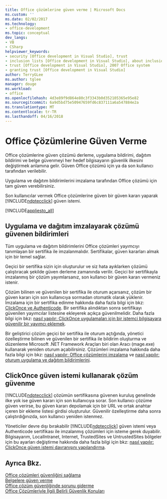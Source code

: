 ```yaml
---
title: Office çözümlerine güven verme | Microsoft Docs
ms.custom: ''
ms.date: 02/02/2017
ms.technology:
- office-development
ms.topic: conceptual
dev_langs:
- VB
- CSharp
helpviewer_keywords:
- security [Office development in Visual Studio], trust
- inclusion lists [Office development in Visual Studio], about inclusion lists
- trust [Office development in Visual Studio], 2007 Office system
- granting trust [Office development in Visual Studio]
author: TerryGLee
ms.author: tglee
manager: douge
ms.workload:
- office
ms.openlocfilehash: 4d3e89f9d864e80c3f3343b0d352105365e95e82
ms.sourcegitcommit: 6a9d5bd75e50947659fd6c837111a6a547884e2a
ms.translationtype: MT
ms.contentlocale: tr-TR
ms.lasthandoff: 04/16/2018
---
```

# <a name="granting-trust-to-office-solutions"></a>Office Çözümlerine Güven Verme
  Office çözümlerine güven çözümü derleme, uygulama bildirimi, dağıtım bildirimi ve belge güvenmeyi her hedef bilgisayarın güvenlik ilkesini değiştirmek anlamına gelir. Güven Office çözümü için ya da son kullanıcı tarafından verilebilir.  
  
 Uygulama ve dağıtım bildirimlerini imzalama tarafından Office çözümü için tam güven verebilirsiniz.  
  
 Son kullanıcılar vermek Office çözümlerine güven bir güven kararı yaparak [!INCLUDE[ndptecclick](../vsto/includes/ndptecclick-md.md)] güven istemi.  
  
 [!INCLUDE[appliesto_all](../vsto/includes/appliesto-all-md.md)]  
  
##  <a name="Signing"></a> Uygulama ve dağıtım imzalayarak çözümü güvenen bildirimleri  
 Tüm uygulama ve dağıtım bildirimlerini Office çözümleri yayımcıyı tanımlayan bir sertifika ile imzalanmalıdır. Sertifikalar, güven kararları almak için bir temel sağlar.  
  
 Geçici bir sertifika sizin için oluşturulur ve siz hata ayıklarken çözümü çalıştıracak şekilde güven derleme zamanında verilir. Geçici bir sertifikayla imzalanmış bir çözüm yayımlarsanız, son kullanıcı bir güven kararı vermeniz istenir.  
  
 Çözüm bilinen ve güvenilen bir sertifika ile oturum açarsanız, çözüm bir güven kararı için son kullanıcıya sormadan otomatik olarak yüklenir. İmzalama için bir sertifika edinme hakkında daha fazla bilgi için bkz: [ClickOnce ve Authenticode](/visualstudio/deployment/clickonce-and-authenticode). Bir sertifika alındıktan sonra sertifikayı güvenilen yayımcılar listesine ekleyerek açıkça güvenilmelidir. Daha fazla bilgi için bkz: [nasıl yapılır: ClickOnce uygulamaları için bir istemci bilgisayara güvenilir bir yayımcı eklemek](/visualstudio/deployment/how-to-add-a-trusted-publisher-to-a-client-computer-for-clickonce-applications).  
  
 Bir geliştirici çözüm geçici bir sertifika ile oturum açtığında, yönetici özelleştirme bilinen ve güvenilen bir sertifika ile bildirim oluşturma ve düzenleme Microsoft .NET Framework Araçları biri olan Aracı (mage.exe) kullanarak yeniden oturum açabilirsiniz. Çözümleri imzalama hakkında daha fazla bilgi için bkz: [nasıl yapılır: Office çözümlerini imzalama](../vsto/how-to-sign-office-solutions.md) ve [nasıl yapılır: oturum uygulama ve dağıtım bildirimlerini](/visualstudio/ide/how-to-sign-application-and-deployment-manifests).  
  
##  <a name="TrustPrompt"></a> ClickOnce güven istemi kullanarak çözüm güvenme  
 [!INCLUDE[ndptecclick](../vsto/includes/ndptecclick-md.md)] çözümün sertifikasına güvenen kuruluş genelinde ilke yok ise güven kararı için son kullanıcıya sorar. Son kullanıcı çözüme güven verirse, bu güven kararı depolamak için bir URL ve ortak anahtar içeren bir ekleme listesi girdisi oluşturulur. Güvenilir özelleştirme daha sonra çalıştırdığınızda, son kullanıcı yeniden istenmez.  
  
 Yöneticiler devre dışı bırakabilir [!INCLUDE[ndptecclick](../vsto/includes/ndptecclick-md.md)] güven istemi veya Authenticode sertifikası ile imzalanmış çözümleri için isteme gerek duyabilir. Bilgisayarım, LocalIntranet, Internet, TrustedSites ve UntrustedSites bölgeler için bu ayarları değiştirme hakkında daha fazla bilgi için bkz: [nasıl yapılır: ClickOnce güven istemi davranışını yapılandırma](/visualstudio/deployment/how-to-configure-the-clickonce-trust-prompt-behavior).  
  
## <a name="see-also"></a>Ayrıca Bkz.  
 [Office çözümleri güvenliğini sağlama](../vsto/securing-office-solutions.md)   
 [Belgelere güven verme](../vsto/granting-trust-to-documents.md)   
 [Office çözüm güvenliğinde sorunu giderme](../vsto/troubleshooting-office-solution-security.md)   
 [Office Çözümleriyle İlgili Belirli Güvenlik Konuları](../vsto/specific-security-considerations-for-office-solutions.md)  
  
  